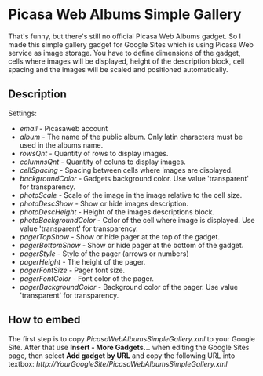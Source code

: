 Picasa Web Albums Simple Gallery 
================================

That's funny, but there's still no official Picasa Web Albums gadget. So I made this simple gallery gadget for Google Sites which is using Picasa Web service as image storage. You have to define dimensions of the gadget, cells where images will be displayed, height of the description block, cell spacing and the images will be scaled and positioned automatically.

## Description
Settings:
+ *email* - Picasaweb account
+ *album* - The name of the public album. Only latin characters must be used in the albums name.
+ *rowsQnt* - Quantity of rows to display images.
+ *columnsQnt* - Quantity of coluns to display images.
+ *cellSpacing* - Spacing between cells where images are displayed.
+ *backgroundColor* - Gadgets background color. Use value 'transparent' for transparency.
+ *photoScale* - Scale of the image in the image relative to the cell size.
+ *photoDescShow* - Show or hide images description.
+ *photoDescHeight* - Height of the images descriptions block.
+ *photoBackgroundColor* - Color of the cell where image is displayed. Use value 'transparent' for transparency.
+ *pagerTopShow* - Show or hide pager at the top of the gadget.
+ *pagerBottomShow* - Show or hide pager at the bottom of the gadget.
+ *pagerStyle* - Style of the pager (arrows or numbers)
+ *pagerHeight* - The height of the pager.
+ *pagerFontSize* - Pager font size.
+ *pagerFontColor* - Font color of the pager.
+ *pagerBackgroundColor* - Background color of the pager. Use value 'transparent' for transparency.

## How to embed
The first step is to copy _PicasaWebAlbumsSimpleGallery.xml_ to your Google Site. After that use **Insert - More Gadgets…** when editing the Google Sites page, then select **Add gadget by URL** and copy the following URL into textbox: _http://YourGoogleSite/PicasaWebAlbumsSimpleGallery.xml_
